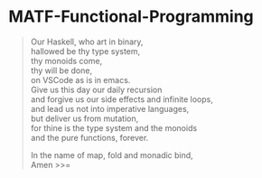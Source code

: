 # MATF-Functional-Programming

> Our Haskell, who art in binary,  
> hallowed be thy type system,  
> thy monoids come,  
> thy will be done,  
> on VSCode as is in emacs.  
> Give us this day our daily recursion  
> and forgive us our side effects and infinite loops,  
> and lead us not into imperative languages,  
> but deliver us from mutation,  
> for thine is the type system and the monoids  
> and the pure functions, forever.  
> 
> In the name of map, fold and monadic bind,  
> Amen >>=
